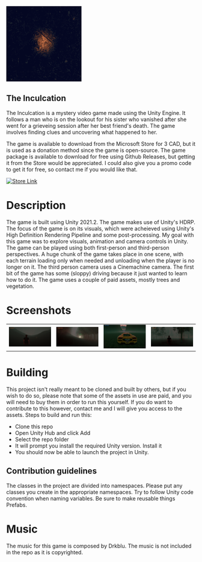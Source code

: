 <img src="Assets/Images/CultGame.png" width="200" height="200" />
<h2>The Inculcation</h2>

The Inculcation is a mystery video game made using the Unity Engine. It follows a man who is on the lookout for his sister who vanished after she went for a grieveing session after her best friend's death. The game involves finding clues and uncovering what happened to her. 

The game is available to download from the Microsoft Store for 3 CAD, but it is used as a donation method since the game is open-source. The game package is available to download for free using Github Releases, but getting it from the Store would be appreciated. I could also give you a promo code to get it for free, so contact me if you would like that.

<a href='https://www.microsoft.com/store/r/9NL83N6P1RM9'><img src='https://developer.microsoft.com/en-us/store/badges/images/English_get-it-from-MS.png' alt='Store Link' height="50px"/></a>

# Description
The game is built using Unity 2021.2. The game makes use of Unity's HDRP. The focus of the game is on its visuals, which were acheieved using Unity's High Definition Rendering Pipeline and some post-processing. My goal with this game was to explore visuals, animation and camera controls in Unity. The game can be played using both first-person and third-person perspectives. A huge chunk of the game takes place in one scene, with each terrain loading only when needed and unloading when the player is no longer on it. The third person camera uses a Cinemachine camera. The first bit of the game has some (sloppy) driving because it just wanted to learn how to do it. The game uses a couple of paid assets, mostly trees and vegetation.

# Screenshots
<table><tr>
<td> <img src="Screenshots/1.png" alt="Drawing" style="width: 500px;"/> </td>
<td> <img src="Screenshots/2.png" alt="Drawing" style="width: 500px;"/> </td>
<td> <img src="Screenshots/3.png" alt="Drawing" style="width: 500px;"/> </td>
<td> <img src="Screenshots/4.png" alt="Drawing" style="width: 500px;"/> </td>
</tr></table>

# Building
This project isn't really meant to be cloned and built by others, but if you wish to do so, please note that some of the assets in use are paid, and you will need to buy them in order to run this yourself. If you do want to contribute to this however, contact me and I will give you access to the assets. 
Steps to build and run this:
- Clone this repo
- Open Unity Hub and click Add
- Select the repo folder
- It will prompt you install the required Unity version. Install it
- You should now be able to launch the project in Unity. 

## Contribution guidelines
The classes in the project are divided into namespaces. Please put any classes you create in the appropriate namespaces. Try to follow Unity code convention when naming variables. Be sure to make reusable things Prefabs. 

# Music
The music for this game is composed by Drkblu. The music is not included in the repo as it is copyrighted. 
